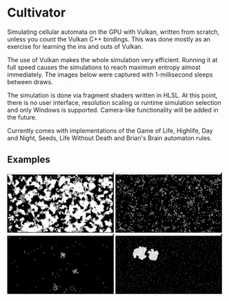 # Cultivator
Simulating cellular automata on the GPU with Vulkan, written from scratch, unless you count the Vulkan C++ bindings. This was done mostly as an exercise for learning the ins and outs of Vulkan.

The use of Vulkan makes the whole simulation very efficient. Running it at full speed causes the simulations to reach maximum entropy almost immediately. The images below were captured with 1-millisecond sleeps between draws.

The simulation is done via fragment shaders written in HLSL. At this point, there is no user interface, resolution scaling or runtime simulation selection and only Windows is supported. Camera-like functionality will be added in the future.

Currently comes with implementations of the Game of Life, Highlife, Day and Night, Seeds, Life Without Death and Brian's Brain automaton rules.

## Examples

<p>
  <img src="https://github.com/hannes-harnisch/hannes-harnisch/blob/main/CultivatorDayAndNight.gif" width="49%">
  <img src="https://github.com/hannes-harnisch/hannes-harnisch/blob/main/CultivatorGameOfLife.gif" width="49%">
  <img src="https://github.com/hannes-harnisch/hannes-harnisch/blob/main/CultivatorHighlife.gif" width="49%">
  <img src="https://github.com/hannes-harnisch/hannes-harnisch/blob/main/CultivatorLifeWithoutDeath.gif" width="49%">
</p>
